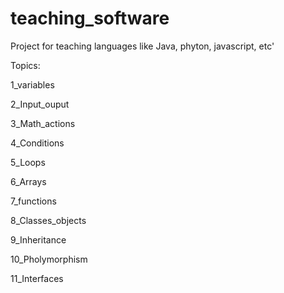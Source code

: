# teaching_software
Project for teaching languages like Java, phyton, javascript, etc'


Topics:

1_variables

2_Input_ouput

3_Math_actions

4_Conditions

5_Loops

6_Arrays

7_functions

8_Classes_objects

9_Inheritance

10_Pholymorphism

11_Interfaces
